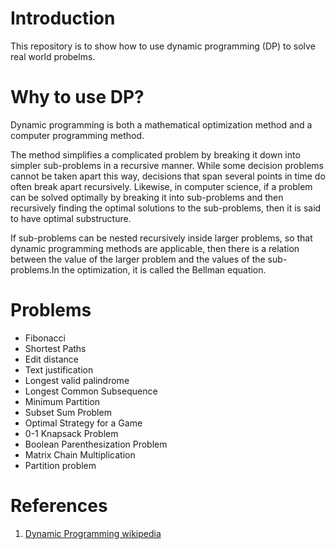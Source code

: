 # Introduction

This repository is to show how to use dynamic programming (DP) to solve real world probelms.

# Why to use DP?
Dynamic programming is both a mathematical optimization method and a computer programming method. 

The method simplifies a complicated problem by breaking it down into simpler sub-problems in a recursive manner. While some decision problems cannot be taken apart this way, decisions that span several points in time do often break apart recursively. Likewise, in computer science, if a problem can be solved optimally by breaking it into sub-problems and then recursively finding the optimal solutions to the sub-problems, then it is said to have optimal substructure.

If sub-problems can be nested recursively inside larger problems, so that dynamic programming methods are applicable, then there is a relation between the value of the larger problem and the values of the sub-problems.In the optimization, it is called the Bellman equation.

# Problems
- Fibonacci
- Shortest Paths
- Edit distance
- Text justification
- Longest valid palindrome
- Longest Common Subsequence
- Minimum Partition
- Subset Sum Problem
- Optimal Strategy for a Game
- 0-1 Knapsack Problem
- Boolean Parenthesization Problem
- Matrix Chain Multiplication
- Partition problem

# References
1. [Dynamic Programming wikipedia](https://en.m.wikipedia.org/wiki/Dynamic_programming)

 
